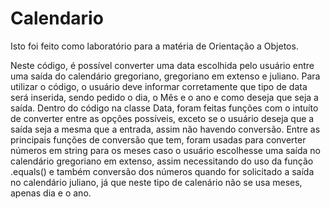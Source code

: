 # Calendario
Isto foi feito como laboratório para a matéria de Orientação a Objetos.

Neste código, é possível converter uma data escolhida pelo usuário entre uma saída do calendário gregoriano, gregoriano em extenso e juliano. Para utilizar o código, o usuário deve informar corretamente que tipo de data será inserida, sendo pedido o dia, o Mês e o ano e como deseja que seja a saída. 
Dentro do código na classe Data, foram feitas funções com o intuíto de converter entre as opções possíveis, exceto se o usuário deseja que a saída seja a mesma que a entrada, assim não havendo conversão. Entre as principais funções de conversão que tem, foram usadas para converter números em string para os meses caso o usuário escolhesse uma saída no calendário gregoriano em extenso, assim necessitando do uso da função .equals() e também conversão dos números quando for solicitado a saída no calendário juliano, já que neste tipo de calenário não se usa meses, apenas dia e o ano.
